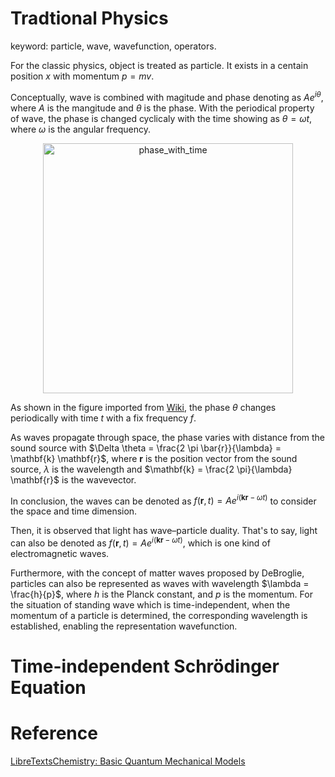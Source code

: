 # Tradtional Physics
keyword: particle, wave, wavefunction, operators.

For the classic physics, object is treated as particle. It exists in a centain position $x$ with momentum $p = mv$.

Conceptually, wave is combined with magitude and phase denoting as $Ae^{i\theta}$, where $A$ is the mangitude and $\theta$ is the phase.
With the periodical property of wave, the phase is changed cyclicaly with the time showing as $\theta = \omega t$, where $\omega$ is the angular frequency.

<!-- ![phase_with_time](https://github.com/Oceanusity/AI4DFT/assets/36795878/1654f8ef-c1cb-4a54-9ef6-b15cae5e1377) -->
<p align="center">
<img src="https://github.com/Oceanusity/AI4DFT/assets/36795878/1654f8ef-c1cb-4a54-9ef6-b15cae5e1377" width="400" class="center" alt="phase_with_time"/>
</p>

As shown in the figure imported from [Wiki](https://commons.wikimedia.org/wiki/File:Out_of_phase_AE.gif), the phase $\theta$ changes periodically with time $t$ with a fix frequency $f$. 

As waves propagate through space, the phase varies with distance from the sound source with $\Delta \theta = \frac{2 \pi \bar{r}}{\lambda} = \mathbf{k} \mathbf{r}$, where $\mathbf{r}$ is the position vector from the sound source, $\lambda$ is the wavelength and $\mathbf{k} = \frac{2 \pi}{\lambda} \mathbf{r}$ is the wavevector.

In conclusion, the waves can be denoted as $f(\mathbf{r}, t) = Ae^{i(\mathbf{k}\mathbf{r} - \omega t)}$ to consider the space and time dimension.

Then, it is observed that light has wave–particle duality. That's to say, light can also be denoted as $f(\mathbf{r}, t) = Ae^{i(\mathbf{k}\mathbf{r} - \omega t)}$, which is one kind of electromagnetic waves.

Furthermore, with the concept of matter waves proposed by DeBroglie, particles can also be represented as waves with wavelength $\lambda = \frac{h}{p}$, where $h$ is the Planck constant, and $p$ is the momentum. 
For the situation of standing wave which is time-independent, when the momentum of a particle is determined, the corresponding wavelength is established, enabling the representation wavefunction.

# Time-independent Schrödinger Equation


# Reference
[LibreTextsChemistry: Basic Quantum Mechanical Models ](https://chem.libretexts.org/Bookshelves/Physical_and_Theoretical_Chemistry_Textbook_Maps/Time_Dependent_Quantum_Mechanics_and_Spectroscopy_(Tokmakoff)/01%3A_Overview_of_Time-Independent_Quantum_Mechanics/1.03%3A_Basic_Quantum_Mechanical_Models)
